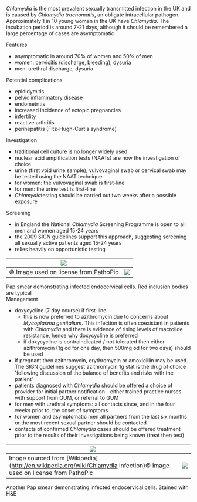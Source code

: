 *Chlamydia* is the most prevalent sexually transmitted infection in the UK and is caused by *Chlamydia trachomatis*, an obligate intracellular pathogen. Approximately 1 in 10 young women in the UK have *Chlamydia*. The incubation period is around 7\-21 days, although it should be remembered a large percentage of cases are asymptomatic  
  
Features  
* asymptomatic in around 70% of women and 50% of men
* women: cervicitis (discharge, bleeding), dysuria
* men: urethral discharge, dysuria

  
Potential complications  
* epididymitis
* pelvic inflammatory disease
* endometritis
* increased incidence of ectopic pregnancies
* infertility
* reactive arthritis
* perihepatitis (Fitz\-Hugh\-Curtis syndrome)

  
Investigation  
* traditional cell culture is no longer widely used
* nuclear acid amplification tests (NAATs) are now the investigation of choice
* urine (first void urine sample), vulvovaginal swab or cervical swab may be tested using the NAAT technique
* for women: the vulvovaginal swab is first\-line
* for men: the urine test is first\-line
* *Chlamydia*testing should be carried out two weeks after a possible exposure

  
Screening  
* in England the National *Chlamydia* Screening Programme is open to all men and women aged 15\-24 years
* the 2009 SIGN guidelines support this approach, suggesting screening all sexually active patients aged 15\-24 years
* relies heavily on opportunistic testing

  


| [![](https://d32xxyeh8kfs8k.cloudfront.net/images_Passmedicine/usb004.jpg)](https://d32xxyeh8kfs8k.cloudfront.net/images_Passmedicine/usb004b.jpg) | |
| --- | --- |
| © Image used on license from PathoPic | [![](https://d32xxyeh8kfs8k.cloudfront.net/css/images/mag_glass.png)](https://d32xxyeh8kfs8k.cloudfront.net/images_Passmedicine/usb004b.jpg) |

Pap smear demonstrating infected endocervical cells. Red inclusion bodies are typical  
Management  
* doxycycline (7 day course) if first\-line
	+ this is now preferred to azithromycin due to concerns about *Mycoplasma genitalium*. This infection is often coexistant in patients with *Chlamydia* and there is evidence of rising levels of macrolide resistance, hence why doxycycline is preferred
	+ if doxycycline is contraindicated / not tolerated then either azithromycin (1g od for one day, then 500mg od for two days) should be used
* if pregnant then azithromycin, erythromycin or amoxicillin may be used. The SIGN guidelines suggest azithromycin 1g stat is the drug of choice 'following discussion of the balance of benefits and risks with the patient'
* patients diagnosed with *Chlamydia* should be offered a choice of provider for initial partner notification \- either trained practice nurses with support from GUM, or referral to GUM
* for men with urethral symptoms: all contacts since, and in the four weeks prior to, the onset of symptoms
* for women and asymptomatic men all partners from the last six months or the most recent sexual partner should be contacted
* contacts of confirmed *Chlamydia* cases should be offered treatment prior to the results of their investigations being known (treat then test)

  


| [![](https://d32xxyeh8kfs8k.cloudfront.net/images_Passmedicine/uwb005.jpg)](https://d32xxyeh8kfs8k.cloudfront.net/images_Passmedicine/uwb005b.jpg) | |
| --- | --- |
| Image sourced from [Wikipedia](http://en.wikipedia.org/wiki/Chlamydia infection)© Image used on license from PathoPic | [![](https://d32xxyeh8kfs8k.cloudfront.net/css/images/mag_glass.png)](https://d32xxyeh8kfs8k.cloudfront.net/images_Passmedicine/uwb005b.jpg) |

Another Pap smear demonstrating infected endocervical cells. Stained with H\&E